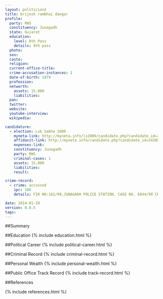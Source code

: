 ```yaml
---
layout: politician2
title: brijesh rambhai dangar
profile: 
  party: RWS
  constituency: Junagadh
  state: Gujarat
  education: 
    level: 8th Pass
    details: 9th pass
  photo: 
  sex: 
  caste: 
  religion: 
  current-office-title: 
  crime-accusation-instances: 1
  date-of-birth: 1979
  profession: 
  networth: 
    assets: 15,000
    liabilities: 
  pan: 
  twitter: 
  website: 
  youtube-interview: 
  wikipedia: 

candidature: 
  - election: Lok Sabha 2009
    myneta-link: http://myneta.info/ls2009/candidate.php?candidate_id=2420
    affidavit-link: http://myneta.info/candidate.php?candidate_id=2420&scan=original
    expenses-link: 
    constituency: Junagadh 
    party: RWS
    criminal-cases: 1
    assets: 15,000
    liabilities: 
    result:  

crime-record: 
  - crime: accussed
    ipc: 186
    details: FIR NO:162/99,JUNAGADH POLICE STATION, CASE NO. 6044/99 CRIMINAL COURT, JUNAGADH, CASE ARE PENDING. 

date: 2014-01-28
version: 0.0.5
tags: 
---
```

##Summary


##Education
{% include education.html %}


##Political Career
{% include political-career.html %}


##Criminal Record
{% include criminal-record.html %}


##Personal Wealth
{% include personal-wealth.html %}


##Public Office Track Record
{% include track-record.html %}


##References


{% include references.html %}